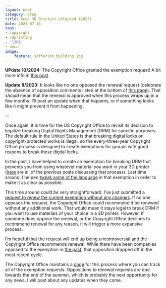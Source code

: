 ```yaml
---
layout: post
category: blog
title: Keep 3D Printers Unlocked (2023)
date: 2023-07-13
tags:
- copyright
- 3dprinting
- '1201'
- dmca
image:
    feature: jefferson_building.jpg
---
```

**UPdate 10/2024:** The Copyright Office granted the exemption request! A bit more info in [this post](https://michaelweinberg.org/blog/2024/11/01/1201-win/). 

**Update 8/2023:** It looks like no one opposed the renewal request (celebrate the absence of opposition comments listed at the bottom of [this page](https://www.copyright.gov/1201/2024/petitions/renewal/)). That *should* mean that the renewal is approved when this process wraps up in a few months. I'll post an update when that happens, or if something looks like it might prevent it from happening.

--

Once again, it is time for the US Copyright Office to revisit its decision to legalize breaking Digital Rights Management (DRM) for specific purposes. The default rule in the United States is that breaking digital locks on copyright-protected works is illegal, so the every-three-year Copyright Office process is designed to create exemptions for groups with good reasons to break those digital locks.

In the past, I have helped to create an exemption for breaking DRM that prevents you from using whatever material you want in your 3D printer ([here](https://michaelweinberg.org/tags/#1201) are all of the previous posts discussing that process).  Last time around, I helped [tweak some of the language](https://michaelweinberg.org/blog/2021/10/27/expand-3dp-exemption-win/) in that exemption in order to make it as clear as possible.

This time around *could be* very straightforward. I’ve just submitted a [request to renew the current exemption without any changes](https://www.regulations.gov/comment/COLC-2023-0004-0005). If no one opposes the request, the Copyright Office could recommend it be renewed without any additional work. That would mean it stays legal to break DRM if you want to use materials of your choice in a 3D printer. However, if someone does oppose the renewal, or the Copyright Office declines to recommend renewal for any reason, it will trigger a more expansive process.

I’m hopeful that the request will end up being uncontroversial and the Copyright Office recommends renewal. While there have been companies opposed to the exemption in [the past](https://michaelweinberg.org/post/170890479630/stratasys-opposes-unlocking-3d-printing-petition), that opposition dropped off in the most recent cycle.

The Copyright Office maintains a [page](https://www.copyright.gov/1201/2024/) for this process where you can track all of the exemption requests. Oppositions to renewal requests are due towards the end of the summer, which is probably the next opportunity for any news.  I will post about any updates when they come. 
